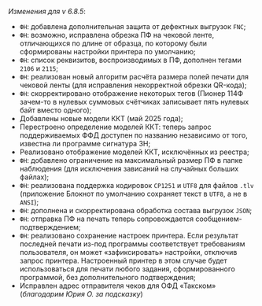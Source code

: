 _Изменения для v 6.8.5_:
- `ФН`: добавлена дополнительная защита от дефектных выгрузок `FNC`;
- `ФН`: возможно, исправлена обрезка ПФ на чековой ленте, отличающихся по длине от образца, по которому были сформированы настройки принтера по умолчанию;
- `ФН`: список реквизитов, воспроизводимых в ПФ, дополнен тегами `2106` и `2115`;
- `ФН`: реализован новый алгоритм расчёта размера полей печати для чековой ленты (для исправления некорректной обрезки QR-кода);
- `ФН`: скорректировано отображение некоторых тегов (Пионер 114Ф зачем-то в нулевых суммовых счётчиках записывает пять нулевых байт вместо одного);
- Добавлены новые модели ККТ (май 2025 года);
- Перестроено определение моделей ККТ: теперь запрос поддерживаемых ФФД доступен по названию независимо от того, известна ли программе сигнатура ЗН;
- Реализовано отображение моделей ККТ, исключённых из реестра;
- `ФН`: добавлено ограничение на максимальный размер ПФ в папке наблюдения (для исключения зависаний на случайных больших файлах);
- `ФН`: реализована поддержка кодировок `CP1251` и `UTF8` для файлов `.tlv` (приложение Блокнот по умолчанию сохраняет текст в `UTF8`, а не в `ANSI`);
- `ФН`: дополнена и скорректирована обработка состава выгрузок `JSON`;
- `ФН`: отправка ПФ на печать теперь сопровождается сообщением-подтверждением;
- `ФН`: реализовано сохранение настроек принтера. Если результат последней печати из-под программы соответствует требованиям пользователя, он может «зафиксировать» настройки, отключив запрос принтера. Настроенный принтер в этом случае будет использоваться для печати любого задания, сформированного программой, без дополнительного подтверждения;
- Исправлен адрес отправителя чеков для ОФД «Такском» (*благодарим Юрия О. за подсказку*)
